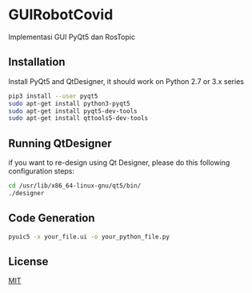 # GUIRobotCovid
Implementasi GUI PyQt5 dan RosTopic

## Installation

Install PyQt5 and QtDesigner, it should work on Python 2.7 or 3.x series

```bash
pip3 install --user pyqt5  
sudo apt-get install python3-pyqt5  
sudo apt-get install pyqt5-dev-tools
sudo apt-get install qttools5-dev-tools
```
## Running QtDesigner
if you want to re-design using Qt Designer, please do this following configuration steps:
```bash
cd /usr/lib/x86_64-linux-gnu/qt5/bin/
./designer
```
## Code Generation

```bash
pyuic5 -x your_file.ui -o your_python_file.py
```

## License
[MIT](https://choosealicense.com/licenses/mit/)



